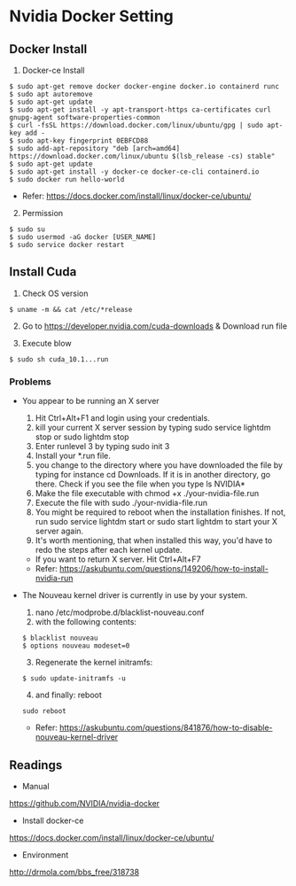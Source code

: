 # Nvidia Docker Setting

## Docker Install

1. Docker-ce Install
```
$ sudo apt-get remove docker docker-engine docker.io containerd runc
$ sudo apt autoremove
$ sudo apt-get update
$ sudo apt-get install -y apt-transport-https ca-certificates curl gnupg-agent software-properties-common
$ curl -fsSL https://download.docker.com/linux/ubuntu/gpg | sudo apt-key add -
$ sudo apt-key fingerprint 0EBFCD88
$ sudo add-apt-repository "deb [arch=amd64] https://download.docker.com/linux/ubuntu $(lsb_release -cs) stable"
$ sudo apt-get update
$ sudo apt-get install -y docker-ce docker-ce-cli containerd.io
$ sudo docker run hello-world
```
  * Refer: <https://docs.docker.com/install/linux/docker-ce/ubuntu/>

2. Permission
```
$ sudo su
$ sudo usermod -aG docker [USER_NAME]
$ sudo service docker restart
```

## Install Cuda

1. Check OS version
```
$ uname -m && cat /etc/*release
```

2. Go to <https://developer.nvidia.com/cuda-downloads> & Download run file

3. Execute blow
```
$ sudo sh cuda_10.1...run
```

### Problems

* You appear to be running an X server
  1. Hit Ctrl+Alt+F1 and login using your credentials.
  2. kill your current X server session by typing sudo service lightdm stop or sudo lightdm stop
  3. Enter runlevel 3 by typing sudo init 3
  4. Install your *.run file.
    1. you change to the directory where you have downloaded the file by typing for instance cd Downloads. If it is in another directory, go there. Check if you see the file when you type ls NVIDIA*
    2. Make the file executable with chmod +x ./your-nvidia-file.run
    3. Execute the file with sudo ./your-nvidia-file.run
  5. You might be required to reboot when the installation finishes. If not, run sudo service lightdm start or sudo start lightdm to start your X server again.
  6. It's worth mentioning, that when installed this way, you'd have to redo the steps after each kernel update.
  * If you want to return X server. Hit Ctrl+Alt+F7
  * Refer: <https://askubuntu.com/questions/149206/how-to-install-nvidia-run>

* The Nouveau kernel driver is currently in use by your system.
  1. nano /etc/modprobe.d/blacklist-nouveau.conf
  2. with the following contents:
    ```
    $ blacklist nouveau
    $ options nouveau modeset=0
    ```
  3. Regenerate the kernel initramfs:
    ```
    $ sudo update-initramfs -u
    ```
  4. and finally: reboot
    ```
    sudo reboot
    ```
  * Refer: <https://askubuntu.com/questions/841876/how-to-disable-nouveau-kernel-driver>

## Readings

* Manual

<https://github.com/NVIDIA/nvidia-docker>

* Install docker-ce

<https://docs.docker.com/install/linux/docker-ce/ubuntu/>

* Environment

<http://drmola.com/bbs_free/318738>
